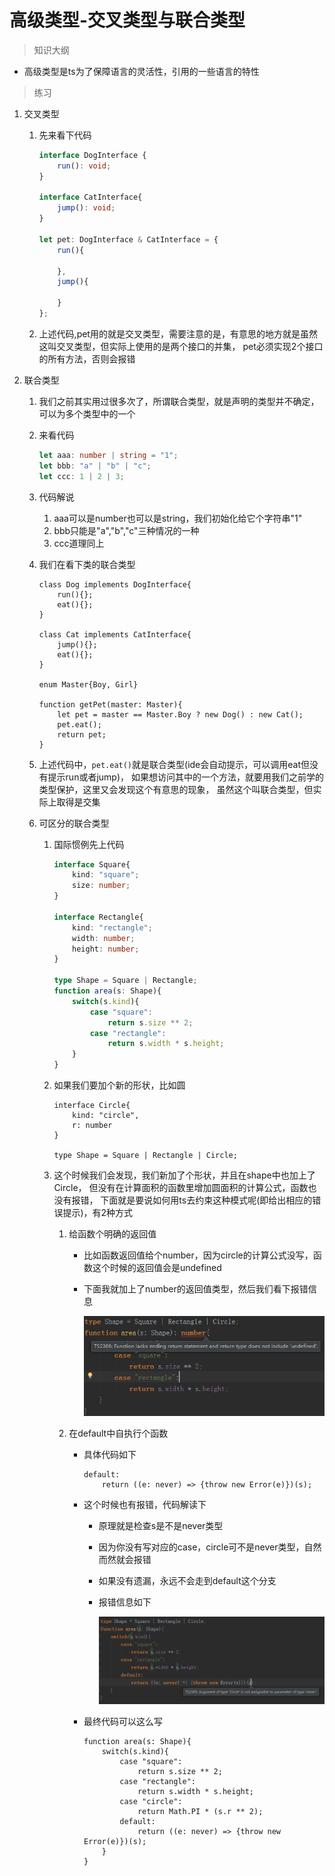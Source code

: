 # 高级类型-交叉类型与联合类型

> 知识大纲

* 高级类型是ts为了保障语言的灵活性，引用的一些语言的特性

> 练习
1. 交叉类型
    1. 先来看下代码
        ```typescript
        interface DogInterface {
            run(): void;
        }
        
        interface CatInterface{
            jump(): void;
        }
        
        let pet: DogInterface & CatInterface = {
            run(){
                
            },
            jump(){
                
            }
        };
        ```
    2. 上述代码,pet用的就是交叉类型，需要注意的是，有意思的地方就是虽然这叫交叉类型，但实际上使用的是两个接口的并集，
        pet必须实现2个接口的所有方法，否则会报错
                
2. 联合类型
    1. 我们之前其实用过很多次了，所谓联合类型，就是声明的类型并不确定，可以为多个类型中的一个
    2. 来看代码
        ```typescript
        let aaa: number | string = "1";
        let bbb: "a" | "b" | "c";
        let ccc: 1 | 2 | 3;
        ```
    3. 代码解说
        1. aaa可以是number也可以是string，我们初始化给它个字符串"1"
        2. bbb只能是"a","b","c"三种情况的一种
        3. ccc道理同上
    4. 我们在看下类的联合类型
        ```
        class Dog implements DogInterface{
            run(){};
            eat(){};
        }
        
        class Cat implements CatInterface{
            jump(){};
            eat(){};
        }
        
        enum Master{Boy, Girl}
        
        function getPet(master: Master){
            let pet = master == Master.Boy ? new Dog() : new Cat();
            pet.eat();
            return pet;
        }
        ``` 
    5. 上述代码中，`pet.eat()`就是联合类型(ide会自动提示，可以调用eat但没有提示run或者jump)，
        如果想访问其中的一个方法，就要用我们之前学的类型保护，这里又会发现这个有意思的现象，
        虽然这个叫联合类型，但实际上取得是交集
        
    6. 可区分的联合类型
        1. 国际惯例先上代码
            ```typescript
            interface Square{
                kind: "square";
                size: number;
            }
            
            interface Rectangle{
                kind: "rectangle";
                width: number;
                height: number;
            }
            
            type Shape = Square | Rectangle;
            function area(s: Shape){
                switch(s.kind){
                    case "square": 
                        return s.size ** 2;
                    case "rectangle":
                        return s.width * s.height;
                }
            }
            ```    
        2. 如果我们要加个新的形状，比如圆
            ```
            interface Circle{
                kind: "circle",
                r: number
            }
            
            type Shape = Square | Rectangle | Circle;
            ```    
        3. 这个时候我们会发现，我们新加了个形状，并且在shape中也加上了Circle，
            但没有在计算面积的函数里增加圆面积的计算公式，函数也没有报错，
            下面就是要说如何用ts去约束这种模式呢(即给出相应的错误提示)，有2种方式
            1. 给函数个明确的返回值
                * 比如函数返回值给个number，因为circle的计算公式没写，函数这个时候的返回值会是undefined
                * 下面我就加上了number的返回值类型，然后我们看下报错信息
                
                    ![](./images/指定函数返回值类型看报错信息.jpg)
                    
            2. 在default中自执行个函数
                * 具体代码如下
                    ```
                    default: 
                        return ((e: never) => {throw new Error(e)})(s); 
                    ```     
                * 这个时候也有报错，代码解读下
                    * 原理就是检查s是不是never类型
                    * 因为你没有写对应的case，circle可不是never类型，自然而然就会报错
                    * 如果没有遗漏，永远不会走到default这个分支
                    * 报错信息如下
                        
                        ![](./images/使用never优化代码.jpg)  
            
                * 最终代码可以这么写
                    ```
                    function area(s: Shape){
                        switch(s.kind){
                            case "square":
                                return s.size ** 2;
                            case "rectangle":
                                return s.width * s.height;
                            case "circle":
                                return Math.PI * (s.r ** 2);
                            default:
                                return ((e: never) => {throw new Error(e)})(s);
                        }
                    }
                    ```                         
            
